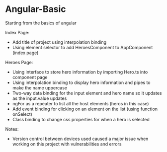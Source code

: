 # Angular-Basic
Starting from the basics of angular

Index Page:
- Add title of project using interpolation binding
- Using element selector to add HeroesComponent to AppComponent (index page)

Heroes Page:
- Using interface to store hero information by importing Hero.ts into component page
- Using interpolation binding to display hero information and pipes to make the name uppercase
- Two-way data binding for the input element and hero name so it updates as the input.value updates
- ngFor as a repeater to list all the host elements (heros in this case)
- Add event binding for clicking on an element on the list (using function onSelect)
- Class binding to change css properties for when a hero is selected

Notes:
- Version control between devices used caused a major issue when working on this project with vulnerabilities and errors

